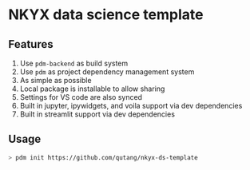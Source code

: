 # NKYX data science template

## Features

1. Use `pdm-backend` as build system
2. Use `pdm` as project dependency management system
3. As simple as possible
4. Local package is installable to allow sharing
5. Settings for VS code are also synced
6. Built in jupyter, ipywidgets, and voila support via dev dependencies
7. Built in streamlit support via dev dependencies

## Usage

```bash
> pdm init https://github.com/qutang/nkyx-ds-template
```
